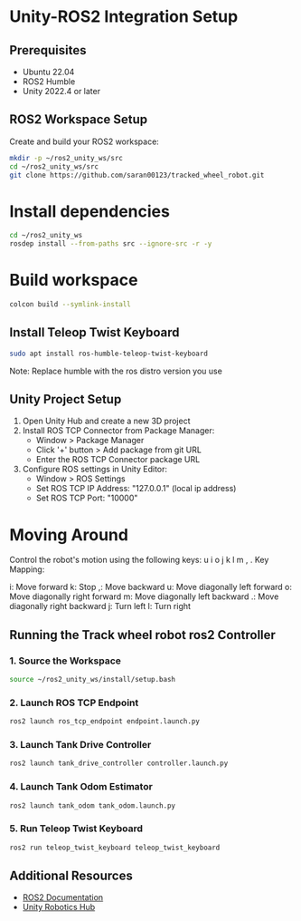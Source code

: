 # Unity-ROS2 Integration Setup

## Prerequisites

* Ubuntu 22.04
* ROS2 Humble
* Unity 2022.4 or later

## ROS2 Workspace Setup

Create and build your ROS2 workspace:

```bash
mkdir -p ~/ros2_unity_ws/src
cd ~/ros2_unity_ws/src
git clone https://github.com/saran00123/tracked_wheel_robot.git
```

# Install dependencies
```bash
cd ~/ros2_unity_ws
rosdep install --from-paths src --ignore-src -r -y
```

# Build workspace
```bash
colcon build --symlink-install
```

## Install Teleop Twist Keyboard

```bash
sudo apt install ros-humble-teleop-twist-keyboard
```
Note: Replace humble with the ros distro version you use 
## Unity Project Setup

1. Open Unity Hub and create a new 3D project
2. Install ROS TCP Connector from Package Manager:
   * Window > Package Manager
   * Click '+' button > Add package from git URL
   * Enter the ROS TCP Connector package URL
3. Configure ROS settings in Unity Editor:
   * Window > ROS Settings
   * Set ROS TCP IP Address: "127.0.0.1" (local ip address)
   * Set ROS TCP Port: "10000"

# Moving Around

Control the robot's motion using the following keys:
   u    i    o
   j    k    l
   m    ,    .
Key Mapping:

i: Move forward
k: Stop
,: Move backward
u: Move diagonally left forward
o: Move diagonally right forward
m: Move diagonally left backward
.: Move diagonally right backward
j: Turn left
l: Turn right

## Running the Track wheel robot ros2 Controller

### 1. Source the Workspace

```bash
source ~/ros2_unity_ws/install/setup.bash
```

### 2. Launch ROS TCP Endpoint

```bash
ros2 launch ros_tcp_endpoint endpoint.launch.py
```

### 3. Launch Tank Drive Controller

```bash
ros2 launch tank_drive_controller controller.launch.py
```

### 4. Launch Tank Odom Estimator

```bash
ros2 launch tank_odom tank_odom.launch.py
```

### 5. Run Teleop Twist Keyboard

```bash
ros2 run teleop_twist_keyboard teleop_twist_keyboard
```

## Additional Resources

* [ROS2 Documentation](https://docs.ros.org/en/humble/)
* [Unity Robotics Hub](https://github.com/Unity-Technologies/Unity-Robotics-Hub)

